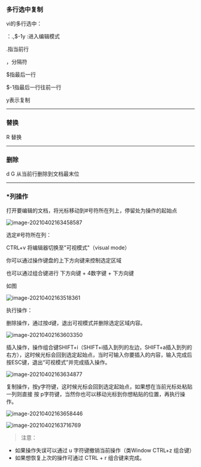 ### 多行选中复制

vi的多行选中：

：.,$-1y
:进入编辑模式

.指当前行

，分隔符

$指最后一行

$-1指最后一行往前一行

y表示复制



---

### 替换

R 替换



---

### 删除

 d G 从当前行删除到文档最末位



---

### *列操作

打开要编辑的文档，将光标移动到#号符所在列上，停留处为操作的起始点

 ![image-20210402163458587](images/image-20210402163458587.png)

选定#号符所在列：

CTRL+v 将编辑器切换至"可视模式"（visual mode）

你可以通过操作键盘的上下方向键来控制选定区域

也可以通过组合键进行 下方向键 + 4数字键 + 下方向键

如图

 ![image-20210402163518361](images/image-20210402163518361.png)

执行操作：

删除操作，通过按d键，退出可视模式并删除选定区域内容。

 ![image-20210402163603350](images/image-20210402163603350.png)

插入操作，操作组合键SHIFT+i（SHIFT+i插入到列的左边，SHIFT+a插入到列的右方），这时候光标会回到选定起始点，当时可输入你要插入的内容，输入完成后按ESC键，退出“可视模式”并完成插入操作。

 ![image-20210402163634877](images/image-20210402163634877.png)

复制操作，按y字符键，这时候光标会回到选定起始点，如果想在当前光标处粘贴一列则直接 按 p字符键，当然你也可以移动光标到你想粘贴的位置，再执行操作。

 ![image-20210402163658446](images/image-20210402163658446.png)

 ![image-20210402163716769](images/image-20210402163716769.png)

> 注意：

- 如果操作失误可以通过 u 字符键撤销当前操作（类Window CTRL+z 组合键）
- 如果想恢复上次的操作可通过 CTRL + r 组合键来完成。